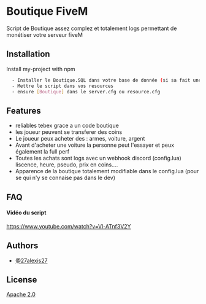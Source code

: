 
# Boutique FiveM

Script de Boutique assez complez et totalement logs permettant de monétiser votre serveur fiveM


## Installation

Install my-project with npm

```bash
  - Installer le Boutique.SQL dans votre base de donnée (si sa fait une erreur supprimer la colonne ID dans la table user)
  - Mettre le script dans vos resources
  - ensure [Boutique] dans le server.cfg ou resource.cfg
```
    
    
## Features

- reliables tebex grace a un code boutique
- les joueur peuvent se transferer des coins
- Le joueur peux acheter des : armes, voiture, argent
- Avant d'acheter une voiture la personne peut l'essayer et peux également la full perf
- Toutes les achats sont logs avec un webhook discord (config.lua) liscence, heure, pseudo, prix en coins....
- Apparence de la boutique totalement modifiable dans le config.lua (pour se qui n'y se connaise pas dans le dev)




## FAQ

#### Vidéo du script

https://www.youtube.com/watch?v=Vl-ATnf3V2Y



## Authors

- [@27alexis27](https://github.com/27alexis27)


## License

[Apache 2.0](http://www.apache.org/licenses/)

